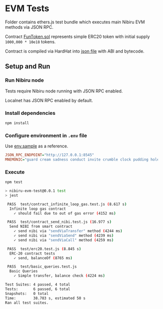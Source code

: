 # EVM Tests

Folder contains ethers.js test bundle which executes main
Nibiru EVM methods via JSON RPC. 

Contract [FunToken.sol](./contracts/FunToken.sol) represents
simple ERC20 token with initial supply `1000,000 * 10e18` tokens.

Contract is compiled via HardHat into [json file](./contracts/FunTokenCompiled.json)
with ABI and bytecode.


## Setup and Run

### Run Nibiru node

Tests require Nibiru node running with JSON RPC enabled.

Localnet has JSON RPC enabled by default.

### Install dependencies

```bash
npm install
```

### Configure environment in `.env` file

Use [env.sample](./.env_sample) as a reference.

```ini
JSON_RPC_ENDPOINT="http://127.0.0.1:8545"
MNEMONIC="guard cream sadness conduct invite crumble clock pudding hole grit liar hotel maid produce squeeze return argue turtle know drive eight casino maze host"
```

### Execute

```bash
npm test

> nibiru-evm-test@0.0.1 test
> jest

 PASS  test/contract_infinite_loop_gas.test.js (8.617 s)
  Infinite loop gas contract
    ✓ should fail due to out of gas error (4152 ms)

 PASS  test/contract_send_nibi.test.js (16.977 s)
  Send NIBI from smart contract
    ✓ send nibi via "sendViaTransfer" method (4244 ms)
    ✓ send nibi via "sendViaSend" method (4239 ms)
    ✓ send nibi via "sendViaCall" method (4259 ms)

 PASS  test/erc20.test.js (8.845 s)
  ERC-20 contract tests
    ✓ send, balanceOf (8765 ms)

 PASS  test/basic_queries.test.js
  Basic Queries
    ✓ Simple transfer, balance check (4224 ms)

Test Suites: 4 passed, 4 total
Tests:       6 passed, 6 total
Snapshots:   0 total
Time:        38.783 s, estimated 50 s
Ran all test suites.

```

